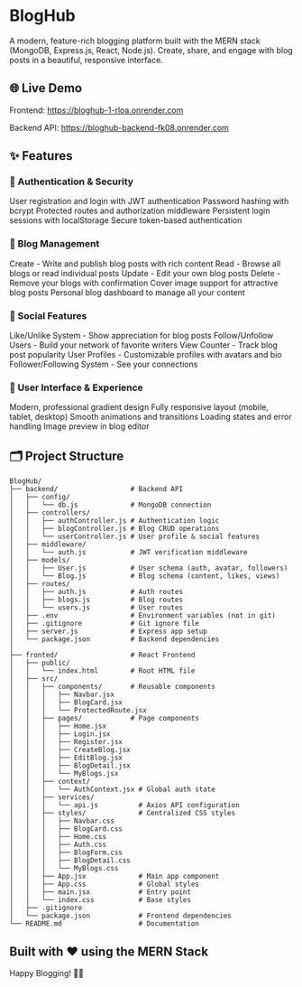 # BlogHub
A modern, feature-rich blogging platform built with the MERN stack (MongoDB, Express.js, React, Node.js). Create, share, and engage with blog posts in a beautiful, responsive interface.

## 🌐 Live Demo
Frontend: https://bloghub-1-rloa.onrender.com

Backend API: https://bloghub-backend-fk08.onrender.com

## ✨ Features
### 🔐 Authentication & Security
User registration and login with JWT authentication
Password hashing with bcrypt
Protected routes and authorization middleware
Persistent login sessions with localStorage
Secure token-based authentication
### 📝 Blog Management
Create - Write and publish blog posts with rich content
Read - Browse all blogs or read individual posts
Update - Edit your own blog posts
Delete - Remove your blogs with confirmation
Cover image support for attractive blog posts
Personal blog dashboard to manage all your content
### 💬 Social Features
Like/Unlike System - Show appreciation for blog posts
Follow/Unfollow Users - Build your network of favorite writers
View Counter - Track blog post popularity
User Profiles - Customizable profiles with avatars and bio
Follower/Following System - See your connections
### 🎨 User Interface & Experience
Modern, professional gradient design
Fully responsive layout (mobile, tablet, desktop)
Smooth animations and transitions
Loading states and error handling
Image preview in blog editor

## 🗂️ Project Structure

```text
BlogHub/
├── backend/                  # Backend API
│   ├── config/
│   │   └── db.js             # MongoDB connection
│   ├── controllers/
│   │   ├── authController.js # Authentication logic
│   │   ├── blogController.js # Blog CRUD operations
│   │   └── userController.js # User profile & social features
│   ├── middleware/
│   │   └── auth.js           # JWT verification middleware
│   ├── models/
│   │   ├── User.js           # User schema (auth, avatar, followers)
│   │   └── Blog.js           # Blog schema (content, likes, views)
│   ├── routes/
│   │   ├── auth.js           # Auth routes
│   │   ├── blogs.js          # Blog routes
│   │   └── users.js          # User routes
│   ├── .env                  # Environment variables (not in git)
│   ├── .gitignore            # Git ignore file
│   ├── server.js             # Express app setup
│   └── package.json          # Backend dependencies
│
├── fronted/                  # React Frontend
│   ├── public/
│   │   └── index.html        # Root HTML file
│   ├── src/
│   │   ├── components/       # Reusable components
│   │   │   ├── Navbar.jsx
│   │   │   ├── BlogCard.jsx
│   │   │   └── ProtectedRoute.jsx
│   │   ├── pages/            # Page components
│   │   │   ├── Home.jsx
│   │   │   ├── Login.jsx
│   │   │   ├── Register.jsx
│   │   │   ├── CreateBlog.jsx
│   │   │   ├── EditBlog.jsx
│   │   │   ├── BlogDetail.jsx
│   │   │   └── MyBlogs.jsx
│   │   ├── context/
│   │   │   └── AuthContext.jsx # Global auth state
│   │   ├── services/
│   │   │   └── api.js          # Axios API configuration
│   │   ├── styles/             # Centralized CSS styles
│   │   │   ├── Navbar.css
│   │   │   ├── BlogCard.css
│   │   │   ├── Home.css
│   │   │   ├── Auth.css
│   │   │   ├── BlogForm.css
│   │   │   ├── BlogDetail.css
│   │   │   └── MyBlogs.css
│   │   ├── App.jsx             # Main app component
│   │   ├── App.css             # Global styles
│   │   ├── main.jsx            # Entry point
│   │   └── index.css           # Base styles
│   ├── .gitignore
│   └── package.json            # Frontend dependencies
└── README.md                   # Documentation
```

## Built with ❤️ using the MERN Stack
Happy Blogging! 🚀📝
